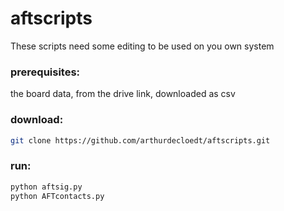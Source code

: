 # aftscripts

These scripts need some editing to be used on you own system

### prerequisites:
the board data, from the drive link, downloaded as csv

### download:

```sh
git clone https://github.com/arthurdecloedt/aftscripts.git
```

### run:

```sh
python aftsig.py
python AFTcontacts.py
```
